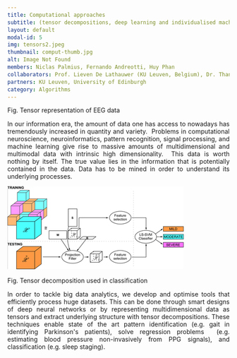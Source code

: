 ```yaml
---
title: Computational approaches
subtitle: (tensor decompositions, deep learning and individualised machine learning)
layout: default
modal-id: 5
img: tensors2.jpeg
thumbnail: comput-thumb.jpg
alt: Image Not Found
members: Niclas Palmius, Fernando Andreotti, Huy Phan
collaborators: Prof. Lieven De Lathauwer (KU Leuven, Belgium), Dr. Thanasis Tsanas (University of Edinburgh, UK)
partners: KU Leuven, University of Edinburgh
category: Algorithms
---
```

Fig. Tensor representation of EEG data

<p align="justify">In our information era, the amount of data one has access to nowadays has tremendously increased in quantity and variety.  Problems in computational neuroscience, neuroinformatics, pattern recognition, signal processing, and machine learning give rise to massive amounts of multidimensional and multimodal data with intrinsic high dimensionality.  This data is worth nothing by itself. The true value lies in the information that is potentially contained in the data. Data has to be mined in order to understand its underlying processes. </p>

![Image not found](img/portfolio/tensors.png "Tensors used in classification")

Fig. Tensor decomposition used in classification

<p align="justify">In order to tackle big data analytics, we develop and optimise tools that efficiently process huge datasets. This can be done through smart designs of deep neural networks or by representing multidimensional data as tensors and extract underlying structure with tensor decompositions. These techniques enable state of the art pattern identification (e.g. gait in identifying Parkinson's patients), solve regression problems  (e.g. estimating blood pressure non-invasively from PPG signals), and classification (e.g. sleep staging).</p>


